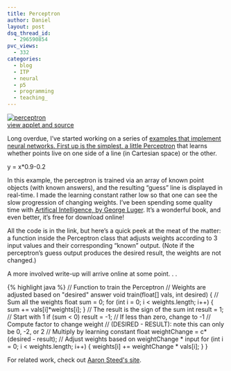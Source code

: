 ```yaml
---
title: Perceptron
author: Daniel
layout: post
dsq_thread_id:
  - 296590854
pvc_views:
  - 332
categories:
  - blog
  - ITP
  - neural
  - p5
  - programming
  - teaching_
---
```

<p><a href="http://www.shiffman.net/itp/classes/nature/week10_s06/perceptron/"><img id="image145" src="http://www.shiffman.net/wp-content/uploads/2006/11/perceptron.jpg" alt="perceptron" /></a><br />
<a href="http://www.shiffman.net/itp/classes/nature/week10_s06/perceptron/">view applet and source</a></p>
<p>Long overdue, I&#8217;ve started working on a series of <a href="http://www.processing.org"Processing</a> examples that implement neural networks.  First up is the simplest, a little </a><a href="http://en.wikipedia.org/wiki/Perceptron">Perceptron</a> that learns whether points live on one side of a line (in Cartesian space) or the other.</p>
<p>y = x*0.9-0.2</p>
<p>In this example, the perceptron is trained via an array of known point objects (with known answers), and the resulting &#8220;guess&#8221; line is displayed in real-time.  I made the learning constant rather low so that one can see the slow progression of changing weights.  I&#8217;ve been spending some quality time with <a href="http://www.cs.unm.edu/~luger/index.html">Artifical Intelligence, by George Luger</a>.  It&#8217;s a wonderful book, and even better, it&#8217;s free for download online!</p>
<p>All the code is in the link, but here&#8217;s a quick peek at the meat of the matter: a function inside the Perceptron class that adjusts weights according to 3 input values and their corresponding &#8220;known&#8221; output.  (Note if the perceptron&#8217;s guess output produces the desired result, the weights are not changed.)</p>
<p>A more involved write-up will arrive online at some point. . . </p>
{% highlight java %}
// Function to train the Perceptron
// Weights are adjusted based on "desired" answer
void train(float[] vals, int desired) {
  // Sum all the weights
  float sum = 0;
  for (int i = 0; i < weights.length; i++) {
    sum += vals[i]*weights[i];
  }
  // The result is the sign of the sum
  int result = 1;  // Start with 1
  if (sum < 0) result = -1; // If less than zero, change to -1
  // Compute factor to change weight
  // (DESIRED - RESULT): note this can only be 0, -2, or 2
  // Multiply by learning constant
  float weightChange = c*(desired - result);
  // Adjust weights based on weightChange * input
  for (int i = 0; i < weights.length; i++) {
    weights[i] += weightChange * vals[i];         
  }
}
</pre>
<p>For related work, check out <a href="http://www.robotacid.com/PBeta/AILibrary/">Aaron Steed's site</a>.</p>
